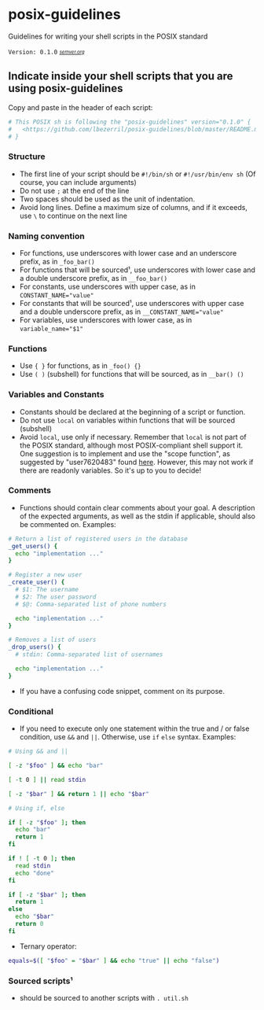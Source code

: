 # posix-guidelines
Guidelines for writing your shell scripts in the POSIX standard

`Version: 0.1.0`
<sub><sup>*[semver.org](http://semver.org/)*</sup></sub>

## Indicate inside your shell scripts that you are using posix-guidelines
Copy and paste in the header of each script:
```sh
# This POSIX sh is following the "posix-guidelines" version="0.1.0" {
#   <https://github.com/lbezerril/posix-guidelines/blob/master/README.md>
# }
```

### Structure
* The first line of your script should be `#!/bin/sh` or `#!/usr/bin/env sh` (Of course, you can include arguments)
* Do not use `;` at the end of the line
* Two spaces should be used as the unit of indentation.
* Avoid long lines. Define a maximum size of columns, and if it exceeds, use `\` to continue on the next line

### Naming convention
* For functions, use underscores with lower case and an underscore prefix, as in `_foo_bar()`
* For functions that will be sourced¹, use underscores with lower case and a double underscore prefix, as in `__foo_bar()`
* For constants, use underscores with upper case, as in `CONSTANT_NAME="value"`
* For constants that will be sourced¹, use underscores with upper case and a double underscore prefix, as in `__CONSTANT_NAME="value"`
* For variables, use underscores with lower case, as in `variable_name="$1"`

### Functions
* Use `{ }` for functions, as in `_foo() {}`
* Use `( )` (subshell) for functions that will be sourced, as in `__bar() ()`

### Variables and Constants
* Constants should be declared at the beginning of a script or function.
* Do not use `local` on variables within functions that will be sourced (subshell)
* Avoid `local`, use only if necessary. Remember that `local` is not part of the POSIX standard, although most POSIX-compliant shell support it. One suggestion is to implement and use the "scope function", as suggested by "user7620483" found [here](https://stackoverflow.com/questions/18597697/posix-compliant-way-to-scope-variables-to-a-function-in-a-shell-script#answer-42452641). However, this may not work if there are readonly variables. So it's up to you to decide!

### Comments
* Functions should contain clear comments about your goal. A description of the expected arguments, as well as the stdin if applicable, should also be commented on. Examples:
```sh
# Return a list of registered users in the database
_get_users() {
  echo "implementation ..."
}

# Register a new user
_create_user() {
  # $1: The username
  # $2: The user password
  # $@: Comma-separated list of phone numbers

  echo "implementation ..."
}

# Removes a list of users
_drop_users() {
  # stdin: Comma-separated list of usernames

  echo "implementation ..."
}
```
* If you have a confusing code snippet, comment on its purpose.

### Conditional
* If you need to execute only one statement within the true and / or false condition, use `&&` and `||`. Otherwise, use `if` `else` syntax. Examples:
```sh
# Using && and ||

[ -z "$foo" ] && echo "bar"

[ -t 0 ] || read stdin

[ -z "$bar" ] && return 1 || echo "$bar"
```
```sh
# Using if, else

if [ -z "$foo" ]; then
  echo "bar"
  return 1
fi

if ! [ -t 0 ]; then
  read stdin
  echo "done"
fi

if [ -z "$bar" ]; then
  return 1
else
  echo "$bar"
  return 0
fi
```
* Ternary operator:
```sh
equals=$([ "$foo" = "$bar" ] && echo "true" || echo "false")
```

### Sourced scripts¹
* should be sourced to another scripts with `. util.sh`
